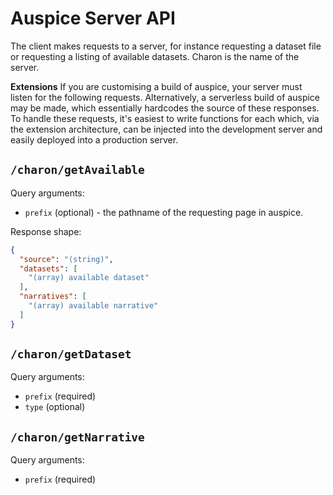 # Auspice Server API

The client makes requests to a server, for instance requesting a dataset file or requesting a listing of available datasets.
Charon is the name of the server.

**Extensions**
If you are customising a build of auspice, your server must listen for the following requests.
Alternatively, a serverless build of auspice may be made, which essentially hardcodes the source of these responses.
To handle these requests, it's easiest to write functions for each which, via the extension architecture, can be injected into the development server and easily deployed into a production server.

## `/charon/getAvailable`
Query arguments:
* `prefix` (optional) - the pathname of the requesting page in auspice.

Response shape:
```json
{
  "source": "(string)",
  "datasets": [
    "(array) available dataset"
  ],
  "narratives": [
    "(array) available narrative"
  ]
}
```


## `/charon/getDataset`
Query arguments:
* `prefix` (required)
* `type` (optional)

## `/charon/getNarrative`
Query arguments:
* `prefix` (required)
